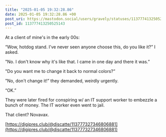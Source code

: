 ```yaml
---
title: "2025-01-05 19:32:28.86"
date: 2025-01-05 19:32:28.86 +00
post_uri: https://mastodon.social/users/gravely/statuses/113777413250525143
post_id: 113777413250525143
---
```

At a client of mine's in the early 00s:

“Wow, hotdog stand. I’ve never seen anyone choose this, do you like it?” I asked.

"No. I don't know why it's like that. I came in one day and there it was.”

"Do you want me to change it back to normal colors?”

"No, don't change it!” they demanded, weirdly urgently.

“OK.”

They were later fired for conspiring w/ an IT support worker to embezzle a bunch of money. The IT worker even went to jail.

That client? Novavax.

[https://digipres.club/@discatte/113777327346806881](https://digipres.club/@discatte/113777327346806881)


